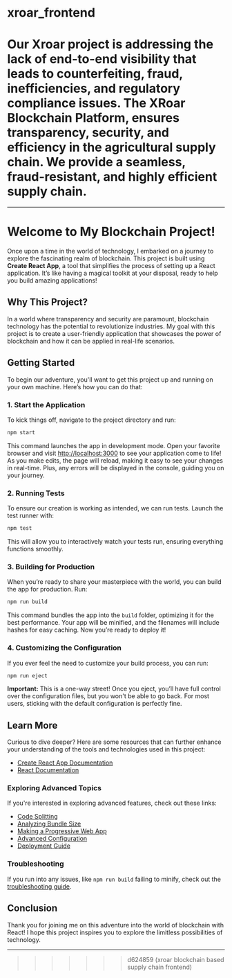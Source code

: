 # xroar_frontend
Our Xroar project is addressing the lack of end-to-end visibility that leads to counterfeiting, fraud, inefficiencies, and regulatory compliance issues.   The XRoar Blockchain Platform, ensures transparency, security, and efficiency in the agricultural supply chain. We provide a seamless, fraud-resistant, and highly efficient supply chain.
=======
---

# Welcome to My Blockchain Project!

Once upon a time in the world of technology, I embarked on a journey to explore the fascinating realm of blockchain. This project is built using **Create React App**, a tool that simplifies the process of setting up a React application. It’s like having a magical toolkit at your disposal, ready to help you build amazing applications!

## Why This Project?

In a world where transparency and security are paramount, blockchain technology has the potential to revolutionize industries. My goal with this project is to create a user-friendly application that showcases the power of blockchain and how it can be applied in real-life scenarios.

## Getting Started

To begin our adventure, you'll want to get this project up and running on your own machine. Here’s how you can do that:

### 1. Start the Application

To kick things off, navigate to the project directory and run:

```bash
npm start
```

This command launches the app in development mode. Open your favorite browser and visit [http://localhost:3000](http://localhost:3000) to see your application come to life! As you make edits, the page will reload, making it easy to see your changes in real-time. Plus, any errors will be displayed in the console, guiding you on your journey.

### 2. Running Tests

To ensure our creation is working as intended, we can run tests. Launch the test runner with:

```bash
npm test
```

This will allow you to interactively watch your tests run, ensuring everything functions smoothly.

### 3. Building for Production

When you’re ready to share your masterpiece with the world, you can build the app for production. Run:

```bash
npm run build
```

This command bundles the app into the `build` folder, optimizing it for the best performance. Your app will be minified, and the filenames will include hashes for easy caching. Now you’re ready to deploy it!

### 4. Customizing the Configuration

If you ever feel the need to customize your build process, you can run:

```bash
npm run eject
```

**Important:** This is a one-way street! Once you eject, you’ll have full control over the configuration files, but you won't be able to go back. For most users, sticking with the default configuration is perfectly fine.

## Learn More

Curious to dive deeper? Here are some resources that can further enhance your understanding of the tools and technologies used in this project:

- [Create React App Documentation](https://facebook.github.io/create-react-app/docs/getting-started)
- [React Documentation](https://reactjs.org/)

### Exploring Advanced Topics

If you're interested in exploring advanced features, check out these links:

- [Code Splitting](https://facebook.github.io/create-react-app/docs/code-splitting)
- [Analyzing Bundle Size](https://facebook.github.io/create-react-app/docs/analyzing-the-bundle-size)
- [Making a Progressive Web App](https://facebook.github.io/create-react-app/docs/making-a-progressive-web-app)
- [Advanced Configuration](https://facebook.github.io/create-react-app/docs/advanced-configuration)
- [Deployment Guide](https://facebook.github.io/create-react-app/docs/deployment)

### Troubleshooting

If you run into any issues, like `npm run build` failing to minify, check out the [troubleshooting guide](https://facebook.github.io/create-react-app/docs/troubleshooting#npm-run-build-fails-to-minify).

## Conclusion

Thank you for joining me on this adventure into the world of blockchain with React! I hope this project inspires you to explore the limitless possibilities of technology.

---
>>>>>>> d624859 (xroar blockchain based supply chain frontend)
